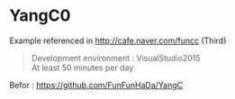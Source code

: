 # YangC0
Example referenced in http://cafe.naver.com/funcc (Third)
 >Development environment : VisualStudio2015    
 At least 50 minutes per day   

Befor : https://github.com/FunFunHaDa/YangC
